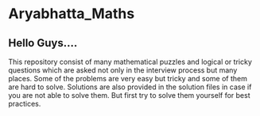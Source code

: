 # Aryabhatta_Maths

## Hello Guys....
This repository consist of many mathematical puzzles and logical or tricky 
questions which are asked not only in the interview process but many places. 
Some of the problems are very easy but tricky and some of them are hard to solve. 
Solutions are also provided in the solution files in case if you are not able to solve them. 
But first try to solve them yourself for best practices.
